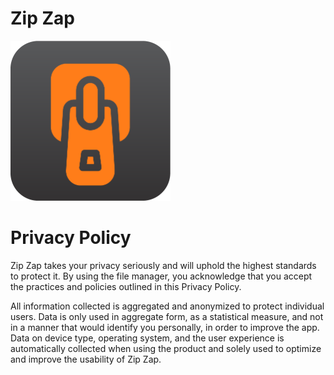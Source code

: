 # Zip Zap

<img src="/newIcon512.png" width="256">

# Privacy Policy

Zip Zap takes your privacy seriously and will uphold the highest standards to protect it. By using the file manager, you acknowledge that you accept the practices and policies outlined in this Privacy Policy.

All information collected is aggregated and anonymized to protect individual users. Data is only used in aggregate form, as a statistical measure, and not in a manner that would identify you personally, in order to improve the app. Data on device type, operating system, and the user experience is automatically collected when using the product and solely used to optimize and improve the usability of Zip Zap.
